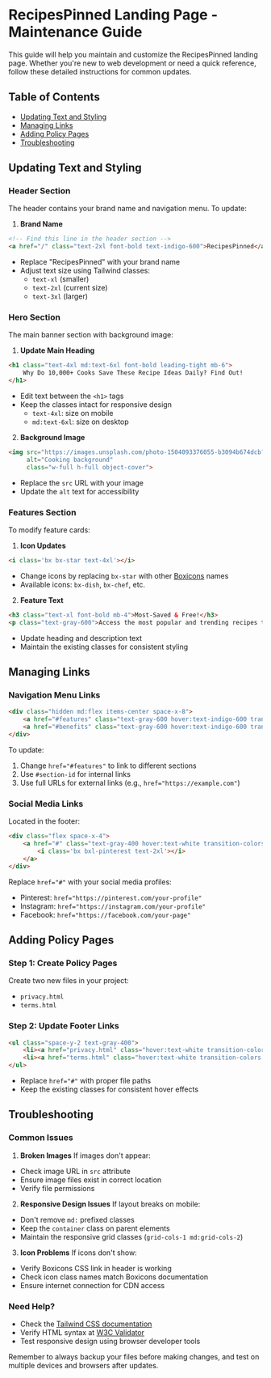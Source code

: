 # RecipesPinned Landing Page - Maintenance Guide

This guide will help you maintain and customize the RecipesPinned landing page. Whether you're new to web development or need a quick reference, follow these detailed instructions for common updates.

## Table of Contents
- [Updating Text and Styling](#updating-text-and-styling)
- [Managing Links](#managing-links)
- [Adding Policy Pages](#adding-policy-pages)
- [Troubleshooting](#troubleshooting)

## Updating Text and Styling

### Header Section
The header contains your brand name and navigation menu. To update:

1. **Brand Name**
```html
<!-- Find this line in the header section -->
<a href="/" class="text-2xl font-bold text-indigo-600">RecipesPinned</a>
```
- Replace "RecipesPinned" with your brand name
- Adjust text size using Tailwind classes:
  - `text-xl` (smaller)
  - `text-2xl` (current size)
  - `text-3xl` (larger)

### Hero Section
The main banner section with background image:

1. **Update Main Heading**
```html
<h1 class="text-4xl md:text-6xl font-bold leading-tight mb-6">
    Why Do 10,000+ Cooks Save These Recipe Ideas Daily? Find Out!
</h1>
```
- Edit text between the `<h1>` tags
- Keep the classes intact for responsive design
  - `text-4xl`: size on mobile
  - `md:text-6xl`: size on desktop

2. **Background Image**
```html
<img src="https://images.unsplash.com/photo-1504093376055-b3094b674dcb?w=1600&h=900&fit=crop&q=80" 
     alt="Cooking background" 
     class="w-full h-full object-cover">
```
- Replace the `src` URL with your image
- Update the `alt` text for accessibility

### Features Section
To modify feature cards:

1. **Icon Updates**
```html
<i class='bx bx-star text-4xl'></i>
```
- Change icons by replacing `bx-star` with other [Boxicons](https://boxicons.com/) names
- Available icons: `bx-dish`, `bx-chef`, etc.

2. **Feature Text**
```html
<h3 class="text-xl font-bold mb-4">Most-Saved & Free!</h3>
<p class="text-gray-600">Access the most popular and trending recipes that everyone loves.</p>
```
- Update heading and description text
- Maintain the existing classes for consistent styling

## Managing Links

### Navigation Menu Links
```html
<div class="hidden md:flex items-center space-x-8">
    <a href="#features" class="text-gray-600 hover:text-indigo-600 transition-colors duration-300">Features</a>
    <a href="#benefits" class="text-gray-600 hover:text-indigo-600 transition-colors duration-300">Benefits</a>
</div>
```
To update:
1. Change `href="#features"` to link to different sections
2. Use `#section-id` for internal links
3. Use full URLs for external links (e.g., `href="https://example.com"`)

### Social Media Links
Located in the footer:
```html
<div class="flex space-x-4">
    <a href="#" class="text-gray-400 hover:text-white transition-colors duration-300">
        <i class='bx bxl-pinterest text-2xl'></i>
    </a>
</div>
```
Replace `href="#"` with your social media profiles:
- Pinterest: `href="https://pinterest.com/your-profile"`
- Instagram: `href="https://instagram.com/your-profile"`
- Facebook: `href="https://facebook.com/your-page"`

## Adding Policy Pages

### Step 1: Create Policy Pages
Create two new files in your project:
- `privacy.html`
- `terms.html`

### Step 2: Update Footer Links
```html
<ul class="space-y-2 text-gray-400">
    <li><a href="privacy.html" class="hover:text-white transition-colors duration-300">Privacy Policy</a></li>
    <li><a href="terms.html" class="hover:text-white transition-colors duration-300">Terms of Service</a></li>
</ul>
```
- Replace `href="#"` with proper file paths
- Keep the existing classes for consistent hover effects

## Troubleshooting

### Common Issues

1. **Broken Images**
If images don't appear:
- Check image URL in `src` attribute
- Ensure image files exist in correct location
- Verify file permissions

2. **Responsive Design Issues**
If layout breaks on mobile:
- Don't remove `md:` prefixed classes
- Keep the `container` class on parent elements
- Maintain the responsive grid classes (`grid-cols-1 md:grid-cols-2`)

3. **Icon Problems**
If icons don't show:
- Verify Boxicons CSS link in header is working
- Check icon class names match Boxicons documentation
- Ensure internet connection for CDN access

### Need Help?
- Check the [Tailwind CSS documentation](https://tailwindcss.com/docs)
- Verify HTML syntax at [W3C Validator](https://validator.w3.org/)
- Test responsive design using browser developer tools

Remember to always backup your files before making changes, and test on multiple devices and browsers after updates.